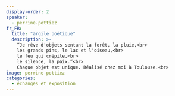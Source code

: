 ```yaml
---
display-order: 2
speaker:
  - perrine-pottiez
fr_FR:
  title: "argile poétique"
  description: >-
    “Je rêve d'objets sentant la forêt, la pluie,<br>
    les grands pins, le lac et l'oiseau,<br>
    le feu qui crépite,<br>
    le silence, la paix.”<br>
    Chaque objet est unique. Réalisé chez moi à Toulouse.<br>
image: perrine-pottiez
categories:
  - échanges et exposition
---
```

